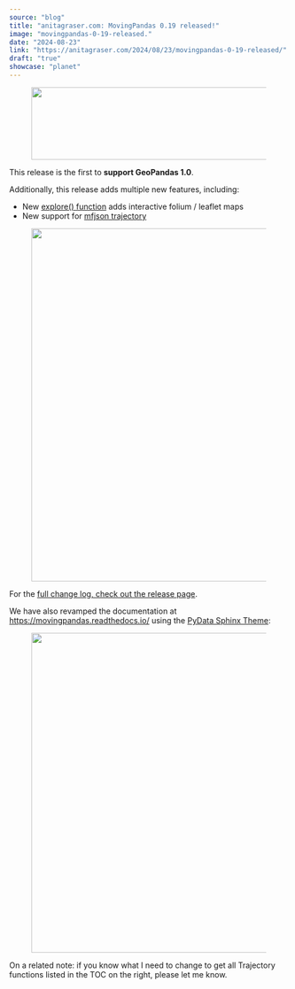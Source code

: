 ```yaml
---
source: "blog"
title: "anitagraser.com: MovingPandas 0.19 released!"
image: "movingpandas-0-19-released."
date: "2024-08-23"
link: "https://anitagraser.com/2024/08/23/movingpandas-0-19-released/"
draft: "true"
showcase: "planet"
---
```


<figure class="wp-block-image size-large"><img alt="" class="wp-image-9114" height="131" src="https://anitagraser.com/wp-content/uploads/2024/07/movingpandas-1.png?w=545" tabindex="0" width="545" /></figure>



<p>This release is the first to <strong>support GeoPandas 1.0</strong>.</p>



<p>Additionally, this release adds multiple new features, including: </p>



<ul class="wp-block-list">
<li>New <a href="https://anitagraser.com/2024/06/30/new-interactive-trajectory-plots-for-movingpandas-experiments-on-their-interpretation-using-chatgpt-4o/">explore() function</a> adds interactive folium / leaflet maps</li>



<li>New support for <a href="https://anitagraser.com/2024/07/08/new-movingpandas-tutorial-taking-ogc-moving-features-full-circle-with-mf-json/">mfjson trajectory</a></li>
</ul>



<figure class="wp-block-image size-large"><a href="https://anitagraser.com/wp-content/uploads/2024/08/image.png"><img alt="" class="wp-image-9124" height="638" src="https://anitagraser.com/wp-content/uploads/2024/08/image.png?w=936" tabindex="0" width="936" /></a></figure>



<p>For the&nbsp;<a href="https://github.com/movingpandas/movingpandas/releases/tag/v0.19">full change log, check out the release page</a>.</p>



<p>We have also revamped the documentation at <a href="https://movingpandas.readthedocs.io/">https://movingpandas.readthedocs.io/</a> using the <a href="https://pydata-sphinx-theme.readthedocs.io/en/stable/index.html">PyData Sphinx Theme</a>: </p>



<figure class="wp-block-image size-large"><a href="https://anitagraser.com/wp-content/uploads/2024/08/image-2.png"><img alt="" class="wp-image-9129" height="578" src="https://anitagraser.com/wp-content/uploads/2024/08/image-2.png?w=1024" tabindex="0" width="1024" /></a></figure>



<p>On a related note: if you know what I need to change to get all Trajectory functions listed in the TOC on the right, please let me know. </p>
